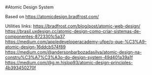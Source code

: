 #Atomic Design System

Based on https://atomicdesign.bradfrost.com/

Utilities links:
https://bradfrost.com/blog/post/atomic-web-design/
https://brasil.uxdesign.cc/atomic-design-como-criar-sistemas-de-componentes-8723301c5a37
https://medium.com/appledeveloperacademy-ufpe/o-que-%C3%A9-atomic-design-16ddcb574f89
https://medium.com/@andersonbarbozadasilva/atomic-design-na-constru%C3%A7%C3%A3o-do-design-system-49d401a39a1f
https://medium.com/@g.m.hislop93/atomic-design-principles-4b393450270f
